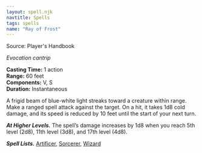 ```yaml
---
layout: spell.njk
navtitle: Spells
tags: spells
name: "Ray of Frost"
---
```

Source: Player's Handbook

_Evocation cantrip_

**Casting Time:** 1 action  
**Range:** 60 feet  
**Components:** V, S  
**Duration:** Instantaneous

A frigid beam of blue-white light streaks toward a creature within range. Make a ranged spell attack against the target. On a hit, it takes 1d8 cold damage, and its speed is reduced by 10 feet until the start of your next turn.

**_At Higher Levels._** The spell’s damage increases by 1d8 when you reach 5th level (2d8), 11th level (3d8), and 17th level (4d8).

**_Spell Lists._** [Artificer](http://dnd5e.wikidot.com/spells:artificer), [Sorcerer](http://dnd5e.wikidot.com/spells:sorcerer), [Wizard](http://dnd5e.wikidot.com/spells:wizard)
